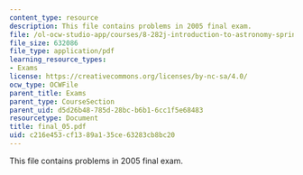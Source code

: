 ```yaml
---
content_type: resource
description: This file contains problems in 2005 final exam.
file: /ol-ocw-studio-app/courses/8-282j-introduction-to-astronomy-spring-2006/c216e453cf1389a135ce63283cb8bc20_final_05.pdf
file_size: 632086
file_type: application/pdf
learning_resource_types:
- Exams
license: https://creativecommons.org/licenses/by-nc-sa/4.0/
ocw_type: OCWFile
parent_title: Exams
parent_type: CourseSection
parent_uid: d5d26b48-785d-28bc-b6b1-6cc1f5e68483
resourcetype: Document
title: final_05.pdf
uid: c216e453-cf13-89a1-35ce-63283cb8bc20
---
```

This file contains problems in 2005 final exam.